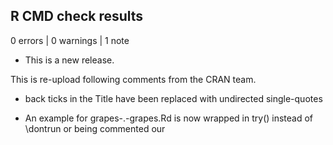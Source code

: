 ## R CMD check results

0 errors | 0 warnings | 1 note

* This is a new release.

This is re-upload following comments from the CRAN team.
* back ticks in the Title have been replaced with undirected single-quotes

* An example for grapes-.-grapes.Rd is now wrapped in try() instead of \dontrun or being commented our
